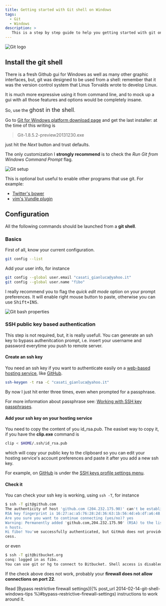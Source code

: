 ```yaml
---
title: Getting started with Git shell on Windows
tags:
  - Git
  - Windows
description: >
   This is a step by step guide to help you getting started with git on Windows.
---
```


![Git logo][1]

## Install the git shell

There is a fresh Github gui for Windows as well as many other graphic interfaces, but, git was designed to be used from a shell: remember that it was the version control system that Linus Torvalds wrote to develop Linux.

It is much more expressive using it from command line, and to mock up a gui with all those features and options would be completely insane.

So, use the <span style="font-size: large;">ghost in the shell</span>.

Go to [Git for Windows platform download page](http://git-scm.com/download/win) and get the last installer: at the time of this writing is

> Git-1.8.5.2-preview20131230.exe

just hit the *Next* button and trust defaults.

The only customization I **strongly recommend** is to check the *Run Git from Windows Command Prompt* flag.

![Git setup][2]

 This is optional but useful to enable other programs that use git. For example:

* [Twitter's bower](http://bower.io/)
* [vim's Vundle plugin](https://github.com/gmarik/vundle)

## Configuration

<div class="alert warning">All the following commands should be launched from a <strong>git shell</strong>.</div>

### Basics

First of all, know your current configuration.

```bash
git config --list
```

Add your user info, for instance

```bash
git config --global user.email "casati_gianluca@yahoo.it"
git config --global user.name "fibo"
```

I really recommend you to flag the *quick edit mode* option on your prompt preferences. It will enable right mouse button to paste, otherwise you can use <kbd>Shift+INS</kbd>.

![Git bash properties][3]

### SSH public key based authentication


This step is not required, but, it is really usefull. You can generate an ssh key to bypass authenitcation prompt, i.e. insert your username and password everytime you push to remote server.

#### Create an ssh key


You need an ssh key if you want to authenticate easily on a [web-based hosting service](http://en.wikipedia.org/wiki/Shared_web_hosting_service), like [GitHub][4].

```bash
ssh-keygen -t rsa -C "casati_gianluca@yahoo.it"
```

By now I just hit enter three times, even when prompted for a passphrase.

For more information about passphrase see: [Working with SSH key passphrases](https://help.github.com/articles/working-with-ssh-key-passphrases).

#### Add your ssh key on your hosting service

You need to copy the content of you id_rsa.pub. The easiset way to copy it, if you have the **clip.exe** command is

```bash
clip < $HOME/.ssh/id_rsa.pub
```

which will copy your public key to the clipboard so you can edit your hosting service's account preferences and paste it after you add a new ssh key.

For example, on [GitHub][4] is under the [SSH keys profile settings menu](https://github.com/settings/ssh).

#### Check it

You can check your ssh key is working, using `ssh -T`, for instance

```bash
$ ssh -T git@github.com
The authenticity of host 'github.com (204.232.175.90)' can't be established.
RSA key fingerprint is 16:27:ac:a5:76:28:2d:36:63:1b:56:4d:eb:df:a6:48.
Are you sure you want to continue connecting (yes/no)? yes
Warning: Permanently added 'github.com,204.232.175.90' (RSA) to the list of know
n hosts.
Hi fibo! You've successfully authenticated, but GitHub does not provide shell ac
cess.
```

or even

```bash
$ ssh -T git@bitbucket.org
conq: logged in as fibo.
You can use git or hg to connect to Bitbucket. Shell access is disabled.
```

<div class="alert warning">If the check above does not work, probably your <strong>firewall does not allow connections on  port 22</strong>.</div>

Read [Bypass restrictive firewall settings]({% post_url 2014-02-14-git-shell-windows-tips %}#bypass-restrictive-firewall-settings) instructions to work around it.

[1]: http://git-scm.com/images/logo@2x.png
[2]: https://lh6.googleusercontent.com/_O0nduo4l74xVtUf_0kvwdo1x5S5LKUIUPkJrJIuxJ8=s0 "Git setup"
[3]: https://lh6.googleusercontent.com/0CCA8zW8bPiL4238EDEpIfLvxQGKlW50zumiH7YxFKQ=s0 "Git bash properties"
[4]: https://github.com/

